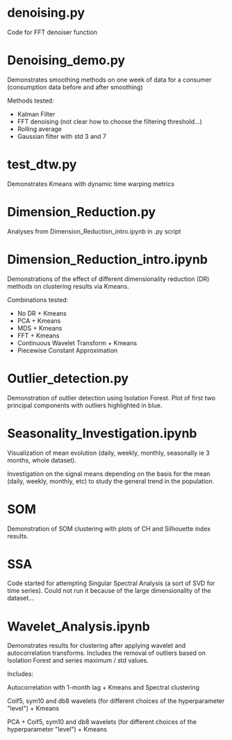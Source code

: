 # denoising.py

Code for FFT denoiser function

# Denoising_demo.py

Demonstrates smoothing methods on one week of data for a consumer (consumption data before and after smoothing)

Methods tested:

- Kalman Filter
- FFT denoising (not clear how to choose the filtering threshold...)
- Rolling average
- Gaussian filter with std 3 and 7

# test_dtw.py

Demonstrates Kmeans with dynamic time warping metrics

# Dimension_Reduction.py

Analyses from Dimension_Reduction_intro.ipynb in .py script

# Dimension_Reduction_intro.ipynb

Demonstrations of the effect of different dimensionality reduction (DR) methods on clustering results via Kmeans.

Combinations tested:

- No DR + Kmeans
- PCA + Kmeans
- MDS + Kmeans
- FFT + Kmeans
- Continuous Wavelet Transform + Kmeans
- Piecewise Constant Approximation

# Outlier_detection.py

Demonstration of outlier detection using Isolation Forest. Plot of first two principal components with outliers highlighted in blue. 

# Seasonality_Investigation.ipynb

Visualization of mean evolution (daily, weekly, monthly, seasonally ie 3 months, whole dataset).

Investigation on the signal means depending on the basis for the mean (daily, weekly, monthly, etc) to study the general trend in the population.

# SOM

Demonstration of SOM clustering with plots of CH and Silhouette index results.

# SSA

Code started for attempting Singular Spectral Analysis (a sort of SVD for time series). Could not run it because of the large dimensionality of the dataset...

# Wavelet_Analysis.ipynb

Demonstrates results for clustering after applying wavelet and autocorrelation transforms. Includes the removal of outliers based on Isolation Forest and series maximum / std values.

Includes:

Autocorrelation with 1-month lag + Kmeans and Spectral clustering

Coif5, sym10 and db8 wavelets (for different choices of the hyperparameter "level") + Kmeans

PCA + Coif5, sym10 and db8 wavelets (for different choices of the hyperparameter "level") + Kmeans
